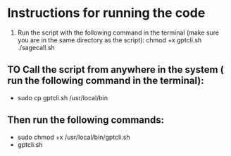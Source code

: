 Instructions for running the code
=================================

1. Run the script with the following command in the terminal (make sure you are in the same directory as the script):
chmod +x gptcli.sh
./sagecall.sh


## TO Call the script from anywhere in the system ( run the following command in the terminal):
- sudo cp gptcli.sh /usr/local/bin
## Then run the following commands:
- sudo chmod +x /usr/local/bin/gptcli.sh
- gptcli.sh
